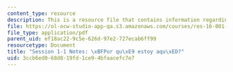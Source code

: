 ```yaml
---
content_type: resource
description: This is a resource file that contains information regarding session 1-1.
file: https://ol-ocw-studio-app-qa.s3.amazonaws.com/courses/res-16-001-lean-enterprise-en-espanol-january-iap-2012/3ccb6ed068d819fd1ce94bfaacefc7e7_MITRES_16_001IAP12_1-1_Why.pdf
file_type: application/pdf
parent_uid: ef18ac22-9c5e-626d-97e2-727ecab6ff99
resourcetype: Document
title: "Session 1-1 Notes: \xBFPor qu\xE9 estoy aqu\xED?"
uid: 3ccb6ed0-68d8-19fd-1ce9-4bfaacefc7e7
---
```

